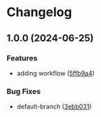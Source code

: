 # Changelog

## 1.0.0 (2024-06-25)


### Features

* adding workflow ([5ffb9a4](https://github.com/fallard84/bullfrog/commit/5ffb9a43daf12f369604c20cb0e5a67063c144d3))


### Bug Fixes

* default-branch ([3ebb031](https://github.com/fallard84/bullfrog/commit/3ebb03139931ff3a81de625cb77f18c17af41a62))

